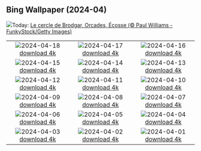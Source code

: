 ## Bing Wallpaper (2024-04)
![](https://www.bing.com/th?id=OHR.OrkneyStones_FR-FR1638921700_UHD.jpg&w=1000)Today: [Le cercle de Brodgar, Orcades, Écosse (© Paul Williams - FunkyStock/Getty Images)](https://www.bing.com/th?id=OHR.OrkneyStones_FR-FR1638921700_UHD.jpg)

|      |      |      |
| :----: | :----: | :----: |
|![](https://www.bing.com/th?id=OHR.MonumentsDay_FR-FR8787138664_UHD.jpg&pid=hp&w=384&h=216&rs=1&c=4)2024-04-18 [download 4k](https://www.bing.com/th?id=OHR.MonumentsDay_FR-FR8787138664_UHD.jpg)|![](https://www.bing.com/th?id=OHR.SpringCub_FR-FR8522482768_UHD.jpg&pid=hp&w=384&h=216&rs=1&c=4)2024-04-17 [download 4k](https://www.bing.com/th?id=OHR.SpringCub_FR-FR8522482768_UHD.jpg)|![](https://www.bing.com/th?id=OHR.UnionSquareNYC_FR-FR8135739524_UHD.jpg&pid=hp&w=384&h=216&rs=1&c=4)2024-04-16 [download 4k](https://www.bing.com/th?id=OHR.UnionSquareNYC_FR-FR8135739524_UHD.jpg)|
|![](https://www.bing.com/th?id=OHR.RedBallBelgium_FR-FR7736092564_UHD.jpg&pid=hp&w=384&h=216&rs=1&c=4)2024-04-15 [download 4k](https://www.bing.com/th?id=OHR.RedBallBelgium_FR-FR7736092564_UHD.jpg)|![](https://www.bing.com/th?id=OHR.BowlingBallCali_FR-FR7572590133_UHD.jpg&pid=hp&w=384&h=216&rs=1&c=4)2024-04-14 [download 4k](https://www.bing.com/th?id=OHR.BowlingBallCali_FR-FR7572590133_UHD.jpg)|![](https://www.bing.com/th?id=OHR.LyonGastronomy_FR-FR6987706290_UHD.jpg&pid=hp&w=384&h=216&rs=1&c=4)2024-04-13 [download 4k](https://www.bing.com/th?id=OHR.LyonGastronomy_FR-FR6987706290_UHD.jpg)|
|![](https://www.bing.com/th?id=OHR.SunsetArchesNP_FR-FR6671864096_UHD.jpg&pid=hp&w=384&h=216&rs=1&c=4)2024-04-12 [download 4k](https://www.bing.com/th?id=OHR.SunsetArchesNP_FR-FR6671864096_UHD.jpg)|![](https://www.bing.com/th?id=OHR.DragonWaterfall_FR-FR6498141179_UHD.jpg&pid=hp&w=384&h=216&rs=1&c=4)2024-04-11 [download 4k](https://www.bing.com/th?id=OHR.DragonWaterfall_FR-FR6498141179_UHD.jpg)|![](https://www.bing.com/th?id=OHR.OwlSiblings_FR-FR6049514538_UHD.jpg&pid=hp&w=384&h=216&rs=1&c=4)2024-04-10 [download 4k](https://www.bing.com/th?id=OHR.OwlSiblings_FR-FR6049514538_UHD.jpg)|
|![](https://www.bing.com/th?id=OHR.SkagitValleyTulips_FR-FR5605427883_UHD.jpg&pid=hp&w=384&h=216&rs=1&c=4)2024-04-09 [download 4k](https://www.bing.com/th?id=OHR.SkagitValleyTulips_FR-FR5605427883_UHD.jpg)|![](https://www.bing.com/th?id=OHR.HedgehogMeadow_FR-FR5225927490_UHD.jpg&pid=hp&w=384&h=216&rs=1&c=4)2024-04-08 [download 4k](https://www.bing.com/th?id=OHR.HedgehogMeadow_FR-FR5225927490_UHD.jpg)|![](https://www.bing.com/th?id=OHR.BeaverDenali_FR-FR4899490419_UHD.jpg&pid=hp&w=384&h=216&rs=1&c=4)2024-04-07 [download 4k](https://www.bing.com/th?id=OHR.BeaverDenali_FR-FR4899490419_UHD.jpg)|
|![](https://www.bing.com/th?id=OHR.JapanHimeji_FR-FR4643255326_UHD.jpg&pid=hp&w=384&h=216&rs=1&c=4)2024-04-06 [download 4k](https://www.bing.com/th?id=OHR.JapanHimeji_FR-FR4643255326_UHD.jpg)|![](https://www.bing.com/th?id=OHR.BahamasSpace_FR-FR2737935866_UHD.jpg&pid=hp&w=384&h=216&rs=1&c=4)2024-04-05 [download 4k](https://www.bing.com/th?id=OHR.BahamasSpace_FR-FR2737935866_UHD.jpg)|![](https://www.bing.com/th?id=OHR.AntelopeBotswana_FR-FR1380338577_UHD.jpg&pid=hp&w=384&h=216&rs=1&c=4)2024-04-04 [download 4k](https://www.bing.com/th?id=OHR.AntelopeBotswana_FR-FR1380338577_UHD.jpg)|
|![](https://www.bing.com/th?id=OHR.ChambordCastle_FR-FR1183220484_UHD.jpg&pid=hp&w=384&h=216&rs=1&c=4)2024-04-03 [download 4k](https://www.bing.com/th?id=OHR.ChambordCastle_FR-FR1183220484_UHD.jpg)|![](https://www.bing.com/th?id=OHR.JutlandSpring_FR-FR9511410007_UHD.jpg&pid=hp&w=384&h=216&rs=1&c=4)2024-04-02 [download 4k](https://www.bing.com/th?id=OHR.JutlandSpring_FR-FR9511410007_UHD.jpg)|![](https://www.bing.com/th?id=OHR.PalazzoFarnese_FR-FR9572652511_UHD.jpg&pid=hp&w=384&h=216&rs=1&c=4)2024-04-01 [download 4k](https://www.bing.com/th?id=OHR.PalazzoFarnese_FR-FR9572652511_UHD.jpg)|
